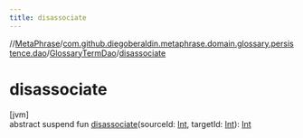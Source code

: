 ```yaml
---
title: disassociate
---
```

//[MetaPhrase](../../../index.html)/[com.github.diegoberaldin.metaphrase.domain.glossary.persistence.dao](../index.html)/[GlossaryTermDao](index.html)/[disassociate](disassociate.html)



# disassociate



[jvm]\
abstract suspend fun [disassociate](disassociate.html)(sourceId: [Int](https://kotlinlang.org/api/latest/jvm/stdlib/kotlin/-int/index.html), targetId: [Int](https://kotlinlang.org/api/latest/jvm/stdlib/kotlin/-int/index.html)): [Int](https://kotlinlang.org/api/latest/jvm/stdlib/kotlin/-int/index.html)




